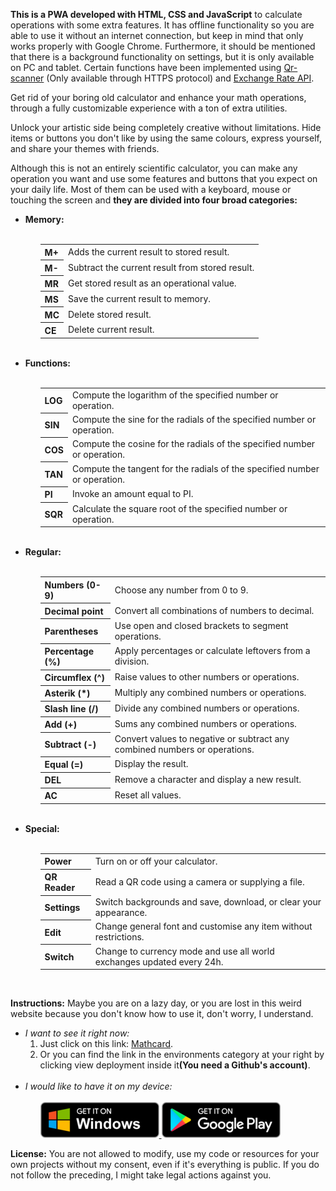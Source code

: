 <strong>This is a PWA developed with HTML, CSS and JavaScript</strong> to calculate operations with some extra features. It has offline functionality so you are able to use it without an internet connection, but keep in mind that only works properly with Google Chrome. Furthermore, it should be mentioned that there is a background functionality on settings, but it is only available on PC and tablet. Certain functions have been implemented using <a href="https://github.com/nimiq/qr-scanner">Qr-scanner</a> (Only available through HTTPS protocol) and <a href="https://www.exchangerate-api.com/">Exchange Rate API</a>. 

Get rid of your boring old calculator and enhance your math operations, through a fully customizable experience with a ton of extra utilities.

Unlock your artistic side being completely creative without limitations. Hide items or buttons you don't like by using the same colours, express yourself, and share your themes with friends.

Although this is not an entirely scientific calculator, you can make any operation you want and use some features and buttons that you expect on your daily life. Most of them can be used with a keyboard, mouse or touching the screen and <strong>they are divided into four broad categories:</strong>

<ul>
    <li>
        <strong>Memory:</strong>
        <ol>
        </br>
            <table>
                <tr>
                    <th>M+</th>
                    <td>Adds the current result to stored result.</td>
                </tr>
                <tr>
                    <th>M-</th>
                    <td>Subtract the current result from stored result.</td>
                </tr>
                <tr>
                    <th>MR</th>
                    <td>Get stored result as an operational value.</td>
                </tr>
                <tr>
                    <th>MS</th>
                    <td>Save the current result to memory.</td>
                </tr>
                <tr>
                    <th>MC</th>
                    <td>Delete stored result.</td>
                </tr>
                <tr>
                    <th>CE</th>
                    <td>Delete current result.</td>
                </tr>
            </table>
        </ol>
    </li>
    </br>
    <li>
        <strong>Functions:</strong>
        <ol>
        </br>
            <table>
                <tr>
                    <th>LOG</th>
                    <td>Compute the logarithm of the specified number or operation.</td>
                </tr>
                <tr>
                    <th>SIN</th>
                     <td>Compute the sine for the radials of the specified number or operation.</td>
                </tr>
                <tr>
                    <th>COS</th>
                     <td>Compute the cosine for the radials of the specified number or operation.</td>
                </tr>
                <tr>
                    <th>TAN</th>
                    <td>Compute the tangent for the radials of the specified number or operation.</td>
                </tr>
                <tr>
                    <th>PI</th>
                    <td>Invoke an amount equal to PI.</td>
                </tr>
                <tr>
                    <th>SQR</th>
                    <td>Calculate the square root of the specified number or operation.</td>
                </tr>
            </table>
        </ol>
    </li>
    </br>
    <li>
        <strong>Regular:</strong>
        <ol>
        </br>
            <table>
                <tr>
                    <th>Numbers (0-9)</th>
                    <td>Choose any number from 0 to 9.</td>
                </tr>
                <tr>
                    <th>Decimal point</th>
                    <td>Convert all combinations of numbers to decimal.</td>
                </tr>
                <tr>
                    <th>Parentheses</th>
                    <td>Use open and closed brackets to segment operations.</td>
                </tr>
                <tr>
                    <th>Percentage (%) </th>
                    <td>Apply percentages or calculate leftovers from a division.</td>
                </tr>
                <tr>
                    <th>Circumflex (^)</th>
                    <td>Raise values to other numbers or operations.</td>
                </tr>
                <tr>
                    <th>Asterik (*)</th>
                    <td>Multiply any combined numbers or operations.</td>
                </tr>
                <tr>
                    <th>Slash line (/)</th>
                    <td>Divide any combined numbers or operations.</td>
                </tr>
                <tr>
                    <th>Add (+)</th>
                    <td>Sums any combined numbers or operations.</td>
                </tr>
                <tr>
                    <th>Subtract (-)</th>
                    <td>Convert values to negative or subtract any combined numbers or operations.</td>
                </tr>
                <tr>
                    <th>Equal (=)</th>
                    <td>Display the result.</td>
                </tr>
                <tr>
                    <th>DEL</th>
                    <td>Remove a character and display a new result.</td>
                </tr>
                <tr>
                    <th>AC</th>
                    <td>Reset all values.</td>
                </tr>
            </table>
        </ol>
    </li>
    </br>
    <li>
        <strong>Special:</strong>
         <ol>
        </br>
            <table>
                <tr>
                    <th>Power</th>
                    <td>Turn on or off your calculator.</td>
                </tr>
                <tr>
                    <th>QR Reader</th>
                    <td>Read a QR code using a camera or supplying a file.</td>
                </tr>
                <tr>
                    <th>Settings</th>
                    <td>Switch backgrounds and save, download, or clear your appearance.</td>
                </tr>
                <tr>
                    <th>Edit</th>
                    <td>Change general font and customise any item without restrictions.</td>
                </tr>
                <tr>
                    <th>Switch</th>
                    <td>Change to currency mode and use all world exchanges updated every 24h.</td>
                </tr>
            </table>
        </ol>
        </br>
    </li>
</ul>

<strong>Instructions:</strong> Maybe you are on a lazy day, or you are lost in this weird website because you don't know how to use it, don't worry, I understand.
<ul>
    <li>
        <em>I want to see it right now:</em>
        <ol>
            <li>Just click on this link: <a href="https://yarduon.com/mathcard/">Mathcard</a>.</li>
            <li>Or you can find the link in the environments category at your right by clicking view deployment inside it<strong>(You need a Github's account)</strong>.</li>
        </ol>
    </li>
    </br>
    <li>
        <em>I would like to have it on my device:</em>
        <ol>
            </br>
            <a href="https://apps.microsoft.com/store/detail/mathcard/9P26TJJC8P3G?hl=en">
                <img alt="Windows badge" src="./img/pwa/badges/windows_en.png" />
            </a>
            <a href="https://play.google.com/store/apps/details?id=mathcard.twa&hl=en">
                <img alt="Android badge" src="./img/pwa/badges/android_en.png" />
            </a> 
        </ol>
    </li>
</ul>

<strong>License:</strong> You are not allowed to modify, use my code or resources for your own projects without my consent, even if it's everything is public. If you do not follow the preceding, I might take legal actions against you.
